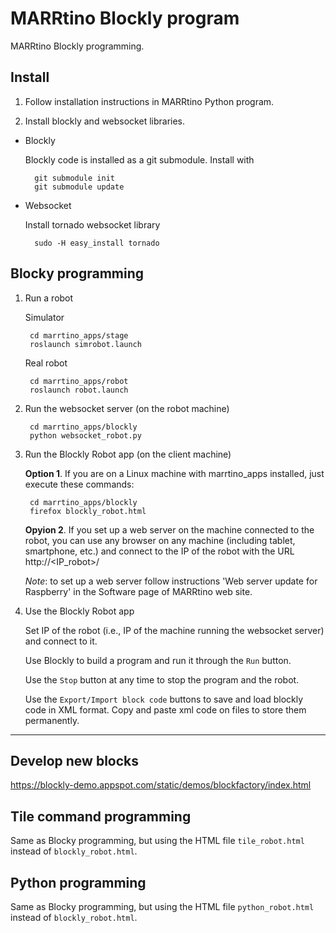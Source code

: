 # MARRtino Blockly program #

MARRtino Blockly programming.

## Install ##

1. Follow installation instructions in MARRtino Python program.

2. Install blockly and websocket libraries.

* Blockly

    Blockly code is installed as a git submodule. Install with

        git submodule init
        git submodule update

    

* Websocket 

    Install tornado websocket library  

        sudo -H easy_install tornado


## Blocky programming ##


1. Run a robot

    Simulator

        cd marrtino_apps/stage
        roslaunch simrobot.launch


    Real robot

        cd marrtino_apps/robot
        roslaunch robot.launch 

    

2. Run the websocket server (on the robot machine)

        cd marrtino_apps/blockly
        python websocket_robot.py

    

3. Run the Blockly Robot app (on the client machine)

    **Option 1**. If you are on a Linux machine with marrtino_apps installed, just execute these commands:

        cd marrtino_apps/blockly
        firefox blockly_robot.html

    **Opyion 2**. If you set up a web server on the machine connected to the robot, you can use any browser on any machine (including tablet, smartphone, etc.) and connect to the IP of the robot with the URL 
        http://<IP_robot>/

    _Note_: to set up a web server follow instructions 'Web server update for Raspberry' in the Software page of MARRtino web site.


4. Use the Blockly Robot app

    Set IP of the robot (i.e., IP of the machine running the websocket server) and connect to it.

    Use Blockly to build a program and run it through the ```Run``` button.

    Use the ```Stop``` button at any time to stop the program and the robot.

    Use the ```Export/Import block code``` buttons to save and load blockly code in XML format. Copy and paste xml code on files to store them permanently.

----

## Develop new blocks ##

https://blockly-demo.appspot.com/static/demos/blockfactory/index.html



## Tile command programming ##

Same as Blocky programming, but using the HTML file
```tile_robot.html``` instead of  ```blockly_robot.html```.



## Python programming ##

Same as Blocky programming, but using the HTML file
```python_robot.html``` instead of  ```blockly_robot.html```.

